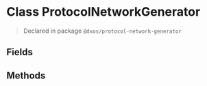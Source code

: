 # Class ProtocolNetworkGenerator
> Declared in package `@dxos/protocol-network-generator`

## Fields

## Methods
